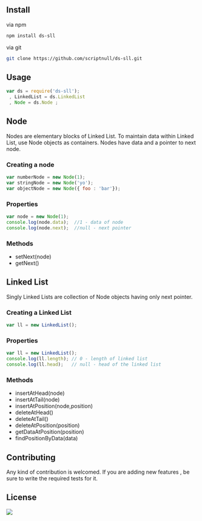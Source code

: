 ## Install 

via npm 
```bash
npm install ds-sll
```
via git
```bash
git clone https://github.com/scriptnull/ds-sll.git
```
## Usage 
```javascript
var ds = require('ds-sll');
 , LinkedList = ds.LinkedList
 , Node = ds.Node ;
```

## Node
Nodes are elementary blocks of Linked List. To maintain data within Linked List, use Node objects as containers. Nodes have data and a pointer to next node.

### Creating a node 
```javascript 
var numberNode = new Node(1);
var stringNode = new Node('yo');
var objectNode = new Node({ foo : 'bar'});
```

### Properties
```javascript 
var node = new Node(1);
console.log(node.data);  //1 - data of node
console.log(node.next);  //null - next pointer
```

### Methods
- setNext(node) 
- getNext()

## Linked List
Singly Linked Lists are collection of Node objects having only next pointer.

### Creating a Linked List 
```javascript
var ll = new LinkedList();
```

### Properties
```javascript
var ll = new LinkedList();
console.log(ll.length); // 0 - length of linked list
console.log(ll.head);   // null - head of the linked list
```

### Methods 
- insertAtHead(node)
- insertAtTail(node)
- insertAtPosition(node,position)
- deleteAtHead()
- deleteAtTail()
- deleteAtPosition(position)
- getDataAtPosition(position)
- findPositionByData(data)

## Contributing
Any kind of contribution is welcomed. If you are adding new features , be sure to write the required tests for it.

## License
![](https://raw.githubusercontent.com/scriptnull/bagpack/master/GPL.png)
